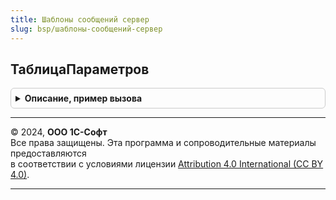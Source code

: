 ```yaml
---
title: Шаблоны сообщений сервер
slug: bsp/шаблоны-сообщений-сервер
---
```



## ТаблицаПараметров
<details style="margin: 1em 0; padding: 0.5em; border: 1px solid #ccc; border-radius: 6px;">

<summary style="font-weight: bold; cursor: pointer;">Описание, пример вызова</summary>

```bsl

// Обратная совместимость.
// Создает описание таблицы параметров шаблона сообщения.
//
// Возвращаемое значение:
//   ТаблицаЗначений - сформированная пустая таблица значений:
//    * ИмяПараметра                - Строка - имя параметра.
//    * ОписаниеТипа                - ОписаниеТипов - описание типа параметра.
//    * ЭтоПредопределенныйПараметр - Булево - является ли параметр предопределенным.
//    * ПредставлениеПараметра      - Строка - представление параметра.
//
Функция ТаблицаПараметров() Экспорт
```

Пример вызова
```bsl
Результат = ШаблоныСообщенийСервер.ТаблицаПараметров() 
```
</details>

---

© 2024, **ООО 1С-Софт**  
Все права защищены. Эта программа и сопроводительные материалы предоставляются  
в соответствии с условиями лицензии [Attribution 4.0 International (CC BY 4.0)](https://creativecommons.org/licenses/by/4.0/legalcode).

---

